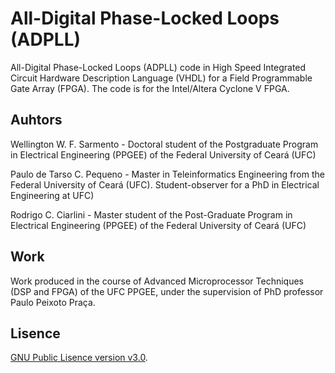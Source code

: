 # All-Digital Phase-Locked Loops (ADPLL)
All-Digital Phase-Locked Loops (ADPLL) code in High Speed Integrated Circuit Hardware Description Language (VHDL) for a Field Programmable Gate Array (FPGA). The code is for the Intel/Altera Cyclone V FPGA.

## Auhtors
Wellington W. F. Sarmento - Doctoral student of the Postgraduate Program in Electrical Engineering (PPGEE) of the Federal University of Ceará (UFC)

Paulo de Tarso C. Pequeno - Master in Teleinformatics Engineering from the Federal University of Ceará (UFC). Student-observer for a PhD in Electrical Engineering at UFC)

Rodrigo C. Ciarlini - Master student of the Post-Graduate Program in Electrical Engineering (PPGEE) of the Federal University of Ceará (UFC)

## Work
Work produced in the course of Advanced Microprocessor Techniques (DSP and FPGA) of the UFC PPGEE, under the supervision of PhD professor Paulo Peixoto Praça.

## Lisence
[GNU Public Lisence version v3.0](LISENCE).
